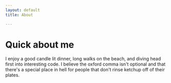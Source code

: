 ```yaml
---
layout: default
title: About

---
```

# Quick about me

I enjoy a good candle lit dinner, long walks on the beach, and diving head first into interesting code. I believe the oxford comma isn't optional and that there's a special place in hell for people that don't rinse ketchup off of their plates.

